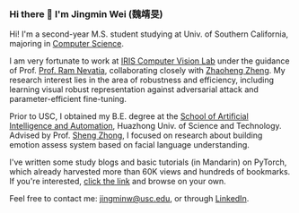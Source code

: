 ### Hi there 👋 I'm Jingmin Wei (魏靖旻)

Hi! I'm a second-year M.S. student studying at Univ. of Southern California, majoring in [Computer Science](https://www.cs.usc.edu/). 

I am very fortunate to work at [IRIS Computer Vision Lab](https://sites.usc.edu/iris-cvlab/) under the guidance of Prof. [Prof. Ram Nevatia](https://sites.usc.edu/iris-cvlab/professor-ram-nevatia/), collaborating closely with [Zhaoheng Zheng](https://zhaohengz.github.io/). My research interest lies in the area of robustness and efficiency, including learning visual robust representation against adversarial attack and parameter-efficient fine-tuning.

Prior to USC, I obtained my B.E. degree at the [School of Artificial Intelligence and Automation](http://english.aia.hust.edu.cn/), Huazhong Univ. of Science and Technology. Advised by Prof. [Sheng Zhong](http://english.aia.hust.edu.cn/info/1030/1347.htm), I focused on research about building emotion assess system based on facial language understanding.

I've written some study blogs and basic tutorials (in Mandarin) on PyTorch, which already harvested more than 60K views and hundreds of bookmarks. If you're interested, [click the link](https://blog.csdn.net/weixin_44979150/category_11618935.html) and browse on your own.

Feel free to contact me: jingminw@usc.edu, or through [LinkedIn](https://www.linkedin.com/in/jingminwei/).
